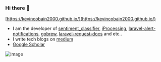 ### Hi there 👋

[https://kevincobain2000.github.io/](https://kevincobain2000.github.io/)


- I am the developer of [sentiment_classifier](https://github.com/kevincobain2000/sentiment_classifier), [jProcessing](https://github.com/kevincobain2000/jProcessing), [laravel-alert-notifications](https://github.com/kevincobain2000/laravel-alert-notifications), [gobrew](https://github.com/kevincobain2000/gobrew), [laravel-request-docs](https://github.com/rakutentech/laravel-request-docs) and etc..
- I write tech blogs on [medium](https://kevincobain2000-x.medium.com/)
- [Google Scholar](http://scholar.google.com/citations?user=QCLnMHgAAAAJ&hl=en)


![image](https://media.giphy.com/media/gh0RRgkTXedvF0pDc0/giphy.gif)

